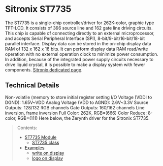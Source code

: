 # Sitronix ST7735

The ST7735 is a single-chip controller/driver for 262K-color, graphic type TFT-LCD. It consists of 396 source line and 162 gate line driving circuits. This chip is capable of connecting directly to an external microprocessor, and accepts Serial Peripheral Interface (SPI), 8-bit/9-bit/16-bit/18-bit parallel interface. Display data can be stored in the on-chip display data RAM of 132 x 162 x 18 bits. It can perform display data RAM read/write operation with no external operation clock to minimize power consumption. In addition, because of the integrated power supply circuits necessary to drive liquid crystal, it is possible to make a display system with fewer components. [Sitronix dedicated page](https://www.sitronix.com.tw/en/products/display-driver-ic/).

## Technical Details

Non-volatile (memory to store initial register setting
I/O Voltage (VDDI to DGND): 1.65V~VDD
Analog Voltage (VDD to AGND): 2.6V~3.3V
Source Outputs: 128/132 RGB channels
Gate Outputs: 160/162 channels
Line inversion, frame inversion
Full Color: 262K, RGB=(666)
Color Reduce: 8-color, RGB=(111)
Here below, the Zerynth driver for the Sitronix ST7735.

> Contents:
>
> - [ST7735 Module](/reference/libs/sitronix/docs/st7735_module)
>    - [ST7735 class](/reference/libs/sitronix/docs/st7735_module/#st7735-class)
> - [Examples](/reference/libs/sitronix/docs/examples)
>   - [write on display](/reference/libs/sitronix/docs/examples/#write-on-display)
>   - [logo on display](/reference/libs/sitronix/docs/examples/#logo-on-display)
